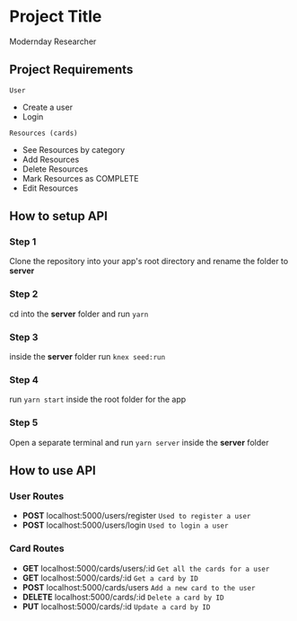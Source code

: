 # Project Title

Modernday Researcher


## Project Requirements

```
User
```
- Create a user
- Login

```
Resources (cards)
```
- See Resources by category
- Add Resources
- Delete Resources
- Mark Resources as COMPLETE
- Edit Resources

## How to setup API

### Step 1
Clone the repository into your app's root directory and rename the folder to **server**

### Step 2
cd into the **server** folder and run `yarn`

### Step 3
inside the **server** folder run `knex seed:run`

### Step 4
run `yarn start` inside the root folder for the app

### Step 5
Open a separate terminal and run `yarn server` inside the **server** folder

## How to use API

### User Routes
- **POST** localhost:5000/users/register `Used to register a user`
- **POST** localhost:5000/users/login `Used to login a user`

### Card Routes
- **GET** localhost:5000/cards/users/:id `Get all the cards for a user`
- **GET** localhost:5000/cards/:id `Get a card by ID`
- **POST** localhost:5000/cards/users `Add a new card to the user`
- **DELETE** localhost:5000/cards/:id `Delete a card by ID`
- **PUT** localhost:5000/cards/:id `Update a card by ID`
